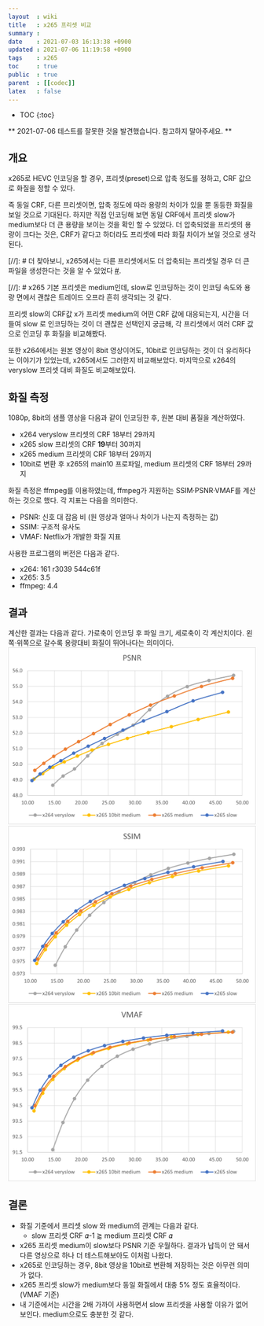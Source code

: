```yaml
---
layout  : wiki
title   : x265 프리셋 비교
summary :
date    : 2021-07-03 16:13:38 +0900
updated : 2021-07-06 11:19:58 +0900
tags    : x265
toc     : true
public  : true
parent  : [[codec]]
latex   : false
---
```

* TOC
{:toc}

** 2021-07-06 테스트를 잘못한 것을 발견했습니다. 참고하지 말아주세요. **

## 개요
x265로 HEVC 인코딩을 할 경우, 프리셋(preset)으로 압축 정도를 정하고, CRF 값으로 화질을 정할 수 있다.

즉 동일 CRF, 다른 프리셋이면, 압축 정도에 따라 용량의 차이가 있을 뿐 동등한 화질을 보일 것으로 기대된다. 하지만 직접 인코딩해 보면 동일 CRF에서 프리셋 slow가 medium보다 더 큰 용량을 보이는 것을 확인 할 수 있었다. 더 압축되었을 프리셋의 용량이 크다는 것은, CRF가 같다고 하더라도 프리셋에 따라 화질 차이가 보일 것으로 생각된다.


[//]: # 더 찾아보니, x265에서는 다른 프리셋에서도 더 압축되는 프리셋일 경우 더 큰 파일을 생성한다는 것을 알 수 있었다 [#](https://write.corbpie.com/ffmpeg-preset-comparison-x265-2019-encode-speed-and-file-size/).

[//]: # x265 기본 프리셋은 medium인데, slow로 인코딩하는 것이 인코딩 속도와 용량 면에서 괜찮은 트레이드 오프라 흔히 생각되는 것 같다.

프리셋 slow의 CRF값 x가 프리셋 medium의 어떤 CRF 값에 대응되는지, 시간을 더 들여 slow 로 인코딩하는 것이 더 괜찮은 선택인지 궁금해, 각 프리셋에서 여러 CRF 값으로 인코딩 후 화질을 비교해봤다.

또한 x264에서는 원본 영상이 8bit 영상이어도, 10bit로 인코딩하는 것이 더 유리하다는 이야기가 있었는데, x265에서도 그러한지 비교해보았다. 마지막으로 x264의 veryslow 프리셋 대비 화질도 비교해보았다.

## 화질 측정
1080p, 8bit의 샘플 영상을 다음과 같이 인코딩한 후, 원본 대비 품질을 계산하였다.
* x264 veryslow 프리셋의 CRF 18부터 29까지
* x265 slow 프리셋의 CRF **19**부터 30까지
* x265 medium 프리셋의 CRF 18부터 29까지
* 10bit로 변환 후 x265의 main10 프로파일, medium 프리셋의 CRF 18부터 29까지

화질 측정은 ffmpeg를 이용하였는데, ffmpeg가 지원하는 SSIM·PSNR·VMAF를 계산하는 것으로 했다. 각 지표는 다음을 의미한다.
* PSNR: 신호 대 잡음 비 (원 영상과 얼마나 차이가 나는지 측정하는 값)
* SSIM: 구조적 유사도
* VMAF: Netflix가 개발한 화질 지표

사용한 프로그램의 버전은 다음과 같다.
* x264: 161 r3039 544c61f
* x265: 3.5
* ffmpeg: 4.4

## 결과
계산한 결과는 다음과 같다. 가로축이 인코딩 후 파일 크기, 세로축이 각 계산치이다. 왼쪽·위쪽으로 갈수록 용량대비 화질이 뛰어나다는 의미이다.
![image](/assets/img/2021-07-03-psnr3.png)
![image](/assets/img/2021-07-03-ssim3.png)
![image](/assets/img/2021-07-03-vmaf3.png)

## 결론
* 화질 기준에서 프리셋 slow 와 medium의 관계는 다음과 같다.
  - slow 프리셋 CRF 𝛼-1 ⪆ medium 프리셋 CRF 𝛼
* x265 프리셋 medium이 slow보다 PSNR 기준 우월하다. 결과가 납득이 안 돼서 다른 영상으로 하나 더 테스트해보아도 이처럼 나왔다.
* x265로 인코딩하는 경우, 8bit 영상을 10bit로 변환해 저장하는 것은 아무런 의미가 없다.
* x265 프리셋 slow가 medium보다 동일 화질에서 대충 5% 정도 효율적이다. (VMAF 기준)
* 내 기준에서는 시간을 2배 가까이 사용하면서 slow 프리셋을 사용할 이유가 없어 보인다. medium으로도 충분한 것 같다.
